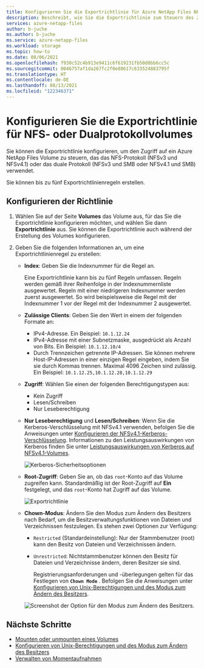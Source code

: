 ```yaml
---
title: Konfigurieren Sie die Exportrichtlinie für Azure NetApp Files NFS- oder Dual-Protokoll-Volumes - Azure NetApp Files
description: Beschreibt, wie Sie die Exportrichtlinie zum Steuern des Zugriffs auf ein NFS-Volume mit Azure NetApp Files konfigurieren.
services: azure-netapp-files
author: b-juche
ms.author: b-juche
ms.service: azure-netapp-files
ms.workload: storage
ms.topic: how-to
ms.date: 08/06/2021
ms.openlocfilehash: f930c52c4b913e9411c6f619231fb50d0bb6cc5c
ms.sourcegitcommit: 0046757af1da267fc2f0e88617c633524883795f
ms.translationtype: HT
ms.contentlocale: de-DE
ms.lasthandoff: 08/13/2021
ms.locfileid: "122346371"
---
```

# <a name="configure-export-policy-for-nfs-or-dual-protocol-volumes"></a>Konfigurieren Sie die Exportrichtlinie für NFS- oder Dualprotokollvolumes

Sie können die Exportrichtlinie konfigurieren, um den Zugriff auf ein Azure NetApp Files Volume zu steuern, das das NFS-Protokoll (NFSv3 und NFSv4.1) oder das duale Protokoll (NFSv3 und SMB oder NFSv4.1 und SMB) verwendet. 

Sie können bis zu fünf Exportrichtlinienregeln erstellen.

## <a name="configure-the-policy"></a>Konfigurieren der Richtlinie 

1.  Wählen Sie auf der Seite **Volumes** das Volume aus, für das Sie die Exportrichtlinie konfigurieren möchten, und wählen Sie dann **Exportrichtlinie** aus. Sie können die Exportrichtlinie auch während der Erstellung des Volumes konfigurieren.

2.  Geben Sie die folgenden Informationen an, um eine Exportrichtlinienregel zu erstellen:   
    * **Index**: Geben Sie die Indexnummer für die Regel an.  
      
      Eine Exportrichtlinie kann bis zu fünf Regeln umfassen. Regeln werden gemäß ihrer Reihenfolge in der Indexnummernliste ausgewertet. Regeln mit einer niedrigeren Indexnummer werden zuerst ausgewertet. So wird beispielsweise die Regel mit der Indexnummer 1 vor der Regel mit der Indexnummer 2 ausgewertet. 

    * **Zulässige Clients**: Geben Sie den Wert in einem der folgenden Formate an:  
      * IPv4-Adresse. Ein Beispiel: `10.1.12.24`
      * IPv4-Adresse mit einer Subnetzmaske, ausgedrückt als Anzahl von Bits. Ein Beispiel: `10.1.12.10/4`
      * Durch Trennzeichen getrennte IP-Adressen. Sie können mehrere Host-IP-Adressen in einer einzigen Regel eingeben, indem Sie sie durch Kommas trennen. Maximal 4096 Zeichen sind zulässig. Ein Beispiel: `10.1.12.25,10.1.12.28,10.1.12.29`

    * **Zugriff**: Wählen Sie einen der folgenden Berechtigungstypen aus:  
      * Kein Zugriff 
      * Lesen/Schreiben
      * Nur Leseberechtigung

    * **Nur Leseberechtigung** und **Lesen/Schreiben**: Wenn Sie die Kerberos-Verschlüsselung mit NFSv4.1 verwenden, befolgen Sie die Anweisungen unter [Konfigurieren der NFSv4.1-Kerberos-Verschlüsselung](configure-kerberos-encryption.md).  Informationen zu den Leistungsauswirkungen von Kerberos finden Sie unter [Leistungsauswirkungen von Kerberos auf NFSv4.1-Volumes](performance-impact-kerberos.md). 

      ![Kerberos-Sicherheitsoptionen](../media/azure-netapp-files/kerberos-security-options.png) 

    * **Root-Zugriff**: Geben Sie an, ob das `root`-Konto auf das Volume zugreifen kann.  Standardmäßig ist der Root-Zugriff auf **Ein** festgelegt, und das `root`-Konto hat Zugriff auf das Volume.

      ![Exportrichtlinie](../media/azure-netapp-files/azure-netapp-files-export-policy.png) 

    * **Chown-Modus**: Ändern Sie den Modus zum Ändern des Besitzers nach Bedarf, um die Besitzverwaltungsfunktionen von Dateien und Verzeichnissen festzulegen.  Es stehen zwei Optionen zur Verfügung:   

      * `Restricted` (Standardeinstellung): Nur der Stammbenutzer (root) kann den Besitz von Dateien und Verzeichnissen ändern.
      * `Unrestricted`: Nichtstammbenutzer können den Besitz für Dateien und Verzeichnisse ändern, deren Besitzer sie sind.  

        Registrierungsanforderungen und -überlegungen gelten für das Festlegen von **`Chown Mode`** . Befolgen Sie die Anweisungen unter [Konfigurieren von Unix-Berechtigungen und des Modus zum Ändern des Besitzers](configure-unix-permissions-change-ownership-mode.md).  

      ![Screenshot der Option für den Modus zum Ändern des Besitzers.](../media/azure-netapp-files/chown-mode-export-policy.png) 

## <a name="next-steps"></a>Nächste Schritte 
* [Mounten oder unmounten eines Volumes](azure-netapp-files-mount-unmount-volumes-for-virtual-machines.md)
* [Konfigurieren von Unix-Berechtigungen und des Modus zum Ändern des Besitzers](configure-unix-permissions-change-ownership-mode.md) 
* [Verwalten von Momentaufnahmen](azure-netapp-files-manage-snapshots.md)
